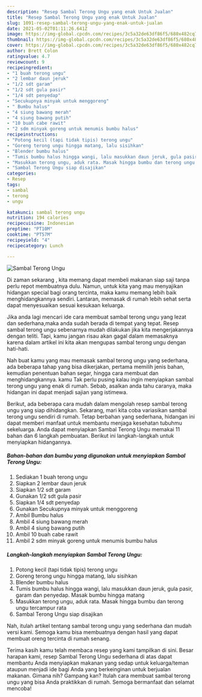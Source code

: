 ```yaml
---
description: "Resep Sambal Terong Ungu yang enak Untuk Jualan"
title: "Resep Sambal Terong Ungu yang enak Untuk Jualan"
slug: 1091-resep-sambal-terong-ungu-yang-enak-untuk-jualan
date: 2021-05-02T01:11:26.641Z
image: https://img-global.cpcdn.com/recipes/3c5a32de63df86f5/680x482cq70/sambal-terong-ungu-foto-resep-utama.jpg
thumbnail: https://img-global.cpcdn.com/recipes/3c5a32de63df86f5/680x482cq70/sambal-terong-ungu-foto-resep-utama.jpg
cover: https://img-global.cpcdn.com/recipes/3c5a32de63df86f5/680x482cq70/sambal-terong-ungu-foto-resep-utama.jpg
author: Brett Colon
ratingvalue: 4.7
reviewcount: 9
recipeingredient:
- "1 buah terong ungu"
- "2 lembar daun jeruk"
- "1/2 sdt garam"
- "1/2 sdt gula pasir"
- "1/4 sdt penyedap"
- "Secukupnya minyak untuk menggoreng"
- " Bumbu halus"
- "4 siung bawang merah"
- "4 siung bawang putih"
- "10 buah cabe rawit"
- "2 sdm minyak goreng untuk menumis bumbu halus"
recipeinstructions:
- "Potong kecil (tapi tidak tipis) terong ungu"
- "Goreng terong ungu hingga matang, lalu sisihkan"
- "Blender bumbu halus"
- "Tumis bumbu halus hingga wangi, lalu masukkan daun jeruk, gula pasir, garam dan penyedap. Masak bumbu hingga matang"
- "Masukkan terong ungu, aduk rata. Masak hingga bumbu dan terong ungu tercampur rata"
- "Sambal Terong Ungu siap disajikan"
categories:
- Resep
tags:
- sambal
- terong
- ungu

katakunci: sambal terong ungu 
nutrition: 194 calories
recipecuisine: Indonesian
preptime: "PT10M"
cooktime: "PT57M"
recipeyield: "4"
recipecategory: Lunch

---
```



![Sambal Terong Ungu](https://img-global.cpcdn.com/recipes/3c5a32de63df86f5/680x482cq70/sambal-terong-ungu-foto-resep-utama.jpg)

Di zaman  sekarang , kita memang dapat membeli makanan siap saji tanpa perlu repot membuatnya dulu. Namun, untuk kita yang mau menyajikan hidangan special bagi orang tercinta, maka kamu memang lebih baik menghidangkannya sendiri. Lantaran, memasak di rumah lebih sehat serta dapat menyesuaikan sesuai kesukaan keluarga.

Jika anda lagi mencari ide cara membuat sambal terong ungu yang lezat dan sederhana,maka anda sudah berada di tempat yang tepat. Resep sambal terong ungu  sebenarnya mudah dilakukan jika kita mengerjakannya dengan teliti. Tapi, kamu jangan risau akan gagal dalam memasaknya 
karena dalam artikel ini kita akan mengupas sambal terong ungu dengan hati-hati.  



Nah buat kamu yang mau memasak sambal terong ungu yang sederhana, ada beberapa tahap yang bisa dikerjakan, pertama memilih jenis bahan, kemudian penentuan bahan segar, hingga cara membuat dan menghidangkannya. kamu Tak perlu pusing kalau ingin menyiapkan sambal terong ungu yang enak di rumah. Sebab, asalkan anda  tahu caranya, maka hidangan ini dapat menjadi sajian yang istimewa.

Berikut, ada beberapa cara mudah dalam mengolah resep sambal terong ungu yang siap dihidangkan. Sekarang, mari kita coba variasikan sambal terong ungu sendiri di rumah. Tetap berbahan yang sederhana, hidangan ini dapat memberi manfaat untuk membantu menjaga kesehatan tubuhmu sekeluarga. Anda dapat menyiapkan Sambal Terong Ungu memakai 11 bahan dan 6 langkah pembuatan. Berikut ini langkah-langkah untuk menyiapkan hidangannya.

<!--inarticleads1-->

##### Bahan-bahan dan bumbu yang digunakan untuk menyiapkan Sambal Terong Ungu:

1. Sediakan 1 buah terong ungu
1. Siapkan 2 lembar daun jeruk
1. Siapkan 1/2 sdt garam
1. Gunakan 1/2 sdt gula pasir
1. Siapkan 1/4 sdt penyedap
1. Gunakan Secukupnya minyak untuk menggoreng
1. Ambil  Bumbu halus
1. Ambil 4 siung bawang merah
1. Ambil 4 siung bawang putih
1. Ambil 10 buah cabe rawit
1. Ambil 2 sdm minyak goreng untuk menumis bumbu halus




<!--inarticleads2-->

##### Langkah-langkah menyiapkan Sambal Terong Ungu:

1. Potong kecil (tapi tidak tipis) terong ungu
1. Goreng terong ungu hingga matang, lalu sisihkan
1. Blender bumbu halus
1. Tumis bumbu halus hingga wangi, lalu masukkan daun jeruk, gula pasir, garam dan penyedap. Masak bumbu hingga matang
1. Masukkan terong ungu, aduk rata. Masak hingga bumbu dan terong ungu tercampur rata
1. Sambal Terong Ungu siap disajikan




Nah, itulah artikel tentang  sambal terong ungu  yang sederhana dan mudah versi kami. Semoga kamu bisa membuatnya dengan hasil yang dapat membuat oreng tercinta di rumah senang. 

Terima kasih kamu telah membaca resep yang kami tampilkan di sini. Besar harapan kami, resep  Sambal Terong Ungu sederhana di atas dapat membantu Anda menyiapkan makanan yang sedap untuk keluarga/teman ataupun menjadi ide bagi Anda yang berkeinginan untuk berjualan makanan. Gimana nih? Gampang kan? Itulah cara membuat sambal terong ungu yang bisa Anda praktikkan di rumah. Semoga bermanfaat dan selamat mencoba!

